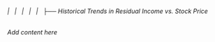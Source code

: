 ###### |   |   |   |   |   ├── Historical Trends in Residual Income vs. Stock Price

*Add content here*